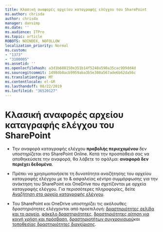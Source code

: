 ```yaml
---
title: Κλασική αναφορές αρχείου καταγραφής ελέγχου του SharePoint
ms.author: chrisda
author: chrisda
manager: dansimp
ms.date: ''
ms.audience: ITPro
ms.topic: article
ROBOTS: NOINDEX, NOFOLLOW
localization_priority: Normal
ms.custom:
- "1373"
- "3100005"
ms.assetid: ''
ms.openlocfilehash: a3d1b688150e351b14f5248a590a35cac999dd4d
ms.sourcegitcommit: 1d98db8acb9959aba3b5e308a567ade6b62da56c
ms.translationtype: MT
ms.contentlocale: el-GR
ms.lasthandoff: 08/22/2019
ms.locfileid: "36520127"
---
```

# <a name="classic-sharepoint-audit-log-reports"></a>Κλασική αναφορές αρχείου καταγραφής ελέγχου του SharePoint

- Την αναφορά καταγραφής ελέγχου **προβολής περιεχομένου** δεν υποστηρίζεται στο SharePoint Online. Κατά την προσπάθειά σας να αποθηκεύσετε την αναφορά, θα λάβετε το σφάλμα: **αναφορά δεν περιέχει δεδομένα**.

- Πρέπει να χρησιμοποιήσετε τη δυνατότητα αναζήτησης του αρχείου καταγραφής ελέγχου με το & ασφαλείας κέντρο συμμόρφωσης για την ανάκτηση του SharePoint και OneDrive που σχετίζονται με αρχεία καταγραφής ελέγχου. Για περισσότερες πληροφορίες, δείτε [Αναζήτηση στο αρχείο καταγραφής ελέγχου](https://docs.microsoft.com/office365/securitycompliance/search-the-audit-log-in-security-and-compliance#search-the-audit-log).

- Του SharePoint και OneDrive υποστηρίζει τις ακόλουθες δραστηριότητες ελέγχονται από προεπιλογή: [δραστηριότητες σελίδα και το αρχείο](https://docs.microsoft.com/office365/securitycompliance/search-the-audit-log-in-security-and-compliance#file-and-page-activities), [φάκελο δραστηριότητες](https://docs.microsoft.com/office365/securitycompliance/search-the-audit-log-in-security-and-compliance#folder-activities), [δραστηριότητες αίτηση για κοινή χρήση και πρόσβαση](https://docs.microsoft.com/office365/securitycompliance/search-the-audit-log-in-security-and-compliance#sharing-and-access-request-activities), [δραστηριοτήτων συγχρονισμού](https://docs.microsoft.com/office365/securitycompliance/search-the-audit-log-in-security-and-compliance#synchronization-activities)και [τοποθεσίας δραστηριότητες διαχείρισης](https://docs.microsoft.com/office365/securitycompliance/search-the-audit-log-in-security-and-compliance#site-administration-activities).
